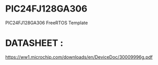 # PIC24FJ128GA306
PIC24FJ128GA306 FreeRTOS Template 

# DATASHEET : 
https://ww1.microchip.com/downloads/en/DeviceDoc/30009996g.pdf

